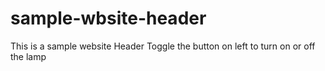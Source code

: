 # sample-wbsite-header
This is a sample website Header
Toggle the button on left to turn on or off the lamp

